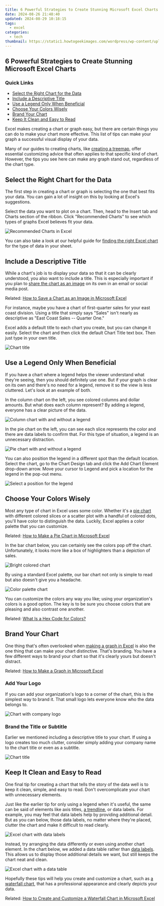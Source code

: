 ```yaml
---
title: 6 Powerful Strategies to Create Stunning Microsoft Excel Charts
date: 2024-08-26 21:48:40
updated: 2024-08-29 10:18:15
tags:
  - excel
categories:
  - tech
thumbnail: https://static1.howtogeekimages.com/wordpress/wp-content/uploads/2021/10/ExcelChartsGraphs.png
---
```


## 6 Powerful Strategies to Create Stunning Microsoft Excel Charts

### Quick Links

* [Select the Right Chart for the Data](https://facebook-clips.techidaily.com/quick-online-mp3-generator-from-fb-videos-2023-updates-for-2024/)
* [Include a Descriptive Title](https://remote-screen-capture.techidaily.com/updated-in-2024-how-to-guide-elevating-gameplay-recordings-via-obs/)
* [Use a Legend Only When Beneficial](https://activate-lock.techidaily.com/bypass-icloud-activation-lock-with-imei-code-on-your-iphone-12-mini-by-drfone-ios/)
* [Choose Your Colors Wisely](https://remote-screen-capture.techidaily.com/updated-insiders-selection-premium-webinar-tools/)
* [Brand Your Chart](https://desktop-recording.techidaily.com/new-exclusive-guide-top-5-streamlined-recording-software/)
* [Keep It Clean and Easy to Read](https://twitter-clips.techidaily.com/updated-in-2024-tweets-unfolded-yearly-guide-to-social-reactions/)

 Excel makes creating a chart or graph easy, but there are certain things you can do to make your chart more effective. This list of tips can make your graph a successful visual display of your data.

 Many of our guides to creating charts, like [creating a treemap](https://extra-guidance.techidaily.com/maximizing-value-in-your-cloud-service-expenditure-for-2024/), offer essential customizing advice that often applies to that specific kind of chart. However, the tips you see here can make any graph stand out, regardless of the chart type.

##  Select the Right Chart for the Data

 The first step in creating a chart or graph is selecting the one that best fits your data. You can gain a lot of insight on this by looking at Excel's suggestions.

 Select the data you want to plot on a chart. Then, head to the Insert tab and Charts section of the ribbon. Click "Recommended Charts" to see which types of graphs Excel believes fit your data.

![Recommended Charts in Excel](https://static1.howtogeekimages.com/wordpress/wp-content/uploads/2021/12/RecommendedCharts-ExcelChartTips.png) 

 You can also take a look at our helpful guide for [finding the right Excel chart](https://android-transfer.techidaily.com/in-2024-tips-of-transferring-messages-from-xiaomi-13t-pro-to-iphone-1415-drfone-by-drfone-transfer-from-android-transfer-from-android/) for the type of data in your sheet.

##  Include a Descriptive Title

 While a chart's job is to display your data so that it can be clearly understood, you also want to include a title. This is especially important if you plan to [share the chart as an image](https://fake-location.techidaily.com/how-can-i-use-a-fake-gps-without-mock-location-on-infinix-smart-8-hd-drfone-by-drfone-virtual-android/) on its own in an email or social media post.

Related: [How to Save a Chart as an Image in Microsoft Excel](https://fake-location.techidaily.com/how-can-i-use-a-fake-gps-without-mock-location-on-infinix-smart-8-hd-drfone-by-drfone-virtual-android/) 

 For instance, maybe you have a chart of first-quarter sales for your east coast division. Using a title that simply says "Sales" isn't nearly as descriptive as "East Coast Sales -- Quarter One."

 Excel adds a default title to each chart you create, but you can change it easily. Select the chart and then click the default Chart Title text box. Then just type in your own title.

![Chart title](https://static1.howtogeekimages.com/wordpress/wp-content/uploads/2021/12/Title-ExcelChartTips.png) 

##  Use a Legend Only When Beneficial

 If you have a chart where a legend helps the viewer understand what they're seeing, then you should definitely use one. But if your graph is clear on its own and there's no need for a legend, remove it so the view is less cluttered. Let's look at an example of both.

 In the column chart on the left, you see colored columns and dollar amounts. But what does each column represent? By adding a legend, everyone has a clear picture of the data.

![Column chart with and without a legend](https://static1.howtogeekimages.com/wordpress/wp-content/uploads/2021/12/ColumnChartLegend-ExcelChartTips.png) 

 In the pie chart on the left, you can see each slice represents the color and there are data labels to confirm that. For this type of situation, a legend is an unnecessary distraction.

![Pie chart with and without a legend](https://static1.howtogeekimages.com/wordpress/wp-content/uploads/2021/12/PieChartLegend-ExcelChartTips.png) 

 You can also position the legend in a different spot than the default location. Select the chart, go to the Chart Design tab and click the Add Chart Element drop-down arrow. Move your cursor to Legend and pick a location for the legend in the pop-out menu.

![Select a position for the legend](https://static1.howtogeekimages.com/wordpress/wp-content/uploads/2021/12/AddPositionLegend-ExcelChartTips.png) 

##  Choose Your Colors Wisely

 Most any type of chart in Excel uses some color. Whether it's a [pie chart](https://some-techniques.techidaily.com/2024-approved-how-to-download-process-and-save-youtube-hosted-tweet-videos-as-mp3s/) with different colored slices or a scatter plot with a handful of colored dots, you'll have color to distinguish the data. Luckily, Excel applies a color palette that you can customize.

Related: [How to Make a Pie Chart in Microsoft Excel](https://some-techniques.techidaily.com/2024-approved-how-to-download-process-and-save-youtube-hosted-tweet-videos-as-mp3s/) 

 In the bar chart below, you can certainly see the colors pop off the chart. Unfortunately, it looks more like a box of highlighters than a depiction of sales.

![Bright colored chart](https://static1.howtogeekimages.com/wordpress/wp-content/uploads/2021/12/BrightChart-ExcelChartTips.png) 

 By using a standard Excel palette, our bar chart not only is simple to read but also doesn't give you a headache.

![Color palette chart](https://static1.howtogeekimages.com/wordpress/wp-content/uploads/2021/12/ColorPaletteChart-ExcelChartTips.png) 

 You can customize the colors any way you like; using your organization's colors is a good option. The key is to be sure you choose colors that are pleasing and also contrast one another.

Related: [What Is a Hex Code for Colors?](https://screen-capture.techidaily.com/updated-2024-approved-elite-group-of-high-speed-video-snapshot-apps/) 

##  Brand Your Chart

 One thing that's often overlooked when [making a graph in Excel](https://technical-tips.techidaily.com/top-techniques-for-enhancing-photo-quality-on-your-ios-device/) is also the one thing that can make your chart distinctive. That's branding. You have a few different ways to brand your chart so that it's clearly yours but doesn't distract.

Related: [How to Make a Graph in Microsoft Excel](https://technical-tips.techidaily.com/top-techniques-for-enhancing-photo-quality-on-your-ios-device/) 

###  Add Your Logo

 If you can add your organization's logo to a corner of the chart, this is the simplest way to brand it. That small logo lets everyone know who the data belongs to.

![Chart with company logo](https://static1.howtogeekimages.com/wordpress/wp-content/uploads/2021/12/BrandLogo-ExcelChartTips.png) 

###  Brand the Title or Subtitle

 Earlier we mentioned including a descriptive title to your chart. If using a logo creates too much clutter, consider simply adding your company name to the chart title or even as a subtitle.

![Chart title](https://static1.howtogeekimages.com/wordpress/wp-content/uploads/2021/12/Title-ExcelChartTips.png) 

##  Keep It Clean and Easy to Read

 One final tip for creating a chart that tells the story of the data well is to keep it clean, simple, and easy to read. Don't overcomplicate your chart with unnecessary elements.

 Just like the earlier tip for only using a legend when it's useful, the same can be said of elements like axis titles, [a trendline](https://remote-screen-capture.techidaily.com/2024-approved-udemy-alternatives-10-best-online-learning-sites-like-udemy/), or data labels. For example, you may feel that data labels help by providing additional detail. But as you can below, those data labels, no matter where they're placed, clutter the chart and make it difficult to read clearly.

![Excel chart with data labels](https://static1.howtogeekimages.com/wordpress/wp-content/uploads/2021/12/DataLabels-ExcelChartTips.png) 

 Instead, try arranging the data differently or even using another chart element. In the chart below, we added a data table rather than [data labels](https://tech-recovery.techidaily.com/top-gaming-console-picks-for-the-year-2024/). This allows us to display those additional details we want, but still keeps the chart neat and clean.

![Excel chart with a data table](https://static1.howtogeekimages.com/wordpress/wp-content/uploads/2021/12/DataTable-ExcelChartTips.png) 

 Hopefully these tips will help you create and customize a chart, such as [a waterfall chart](https://youtube-docs.techidaily.com/approved-strategies-for-effective-youtube-playlist-distribution/), that has a professional appearance and clearly depicts your data.

Related: [How to Create and Customize a Waterfall Chart in Microsoft Excel](https://youtube-docs.techidaily.com/approved-strategies-for-effective-youtube-playlist-distribution/)

<ins class="adsbygoogle"
     style="display:block"
     data-ad-format="autorelaxed"
     data-ad-client="ca-pub-7571918770474297"
     data-ad-slot="1223367746"></ins>



<ins class="adsbygoogle"
     style="display:block"
     data-ad-client="ca-pub-7571918770474297"
     data-ad-slot="8358498916"
     data-ad-format="auto"
     data-full-width-responsive="true"></ins>
